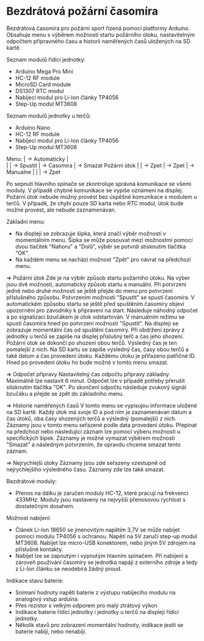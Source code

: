 # Bezdrátová požární časomíra
Bezdrátová časomíra pro požární sport řízená pomocí platformy Arduino. Obsahuje menu s výběrem možností startu požárního útoku, nastavitelným odpočtem přípravného času a historii naměřených časů uložených na SD kartě.

Seznam modulů řídící jednotky:
- Arduino Mega Pro Mini
- HC-12 RF module
- MicroSD Card module
- DS1307 RTC modul
- Nabíjecí modul pro Li-Ion články TP4056
- Step-Up modul MT3608

Seznam modulů jednotky u terčů:
- Arduino Nano
- HC-12 RF module
- Nabíjecí modul pro Li-Ion články TP4056
- Step-Up modul MT3608

Menu: 
             | -> Automaticky |             
             |                | -> Spustit | -> Casomira | -> Smazat
Požární útok |                | -> Zpet                  | -> Zpet
             | -> Manualne    |
             |
             | -> Zpet
      
      
Po sepnutí hlavního spínače se zkontroluje správná komunikace se všemi moduly. V případě chybné komunikace se vypíše oznámení na displej. Požární útok nebude možný provést bez úspěšné komunikace s modulem u terčů. V případě, že chybí pouze SD karta nebo RTC modul, útok bude možné provést, ale nebude zaznamenávan. 

Základní menu:

- Na displeji se zobrazuje šipka, která značí výběr možnosti v momentálním menu. Šipka se může posouvat mezi možnostmi pomocí dvou tlačítek "Nahoru" a "Dolů", výběr se potvrdí stisknutím tlačítka "OK".
- Na každém menu se nacházi možnost "Zpět" pro návrat na předchozí menu.

=> Požární útok
Zde je na výběr způsob startu požárního útoku. Na výber jsou dvě možnosti, automatický způsob startu a manuální. Při potvrzení jedné nebo druhé možnosti se ještě přejde do menu pro potvrzení příslušného způsobu. Potvrzením možnosti "Spustit" se spustí časomíra. V automatickém způsobu startu se ještě před spuštěním časomíry objeví upozornění pro závodníky k připravení na start. Následuje náhodný odpočet a po signalizaci bzučákem je útok odstartován. V manuálním režimu se spustí časomíra hned po potvrzení možnosti "Spustit". Na displeji se zobrazuje momentální čas od spuštění časomíry. Při obdržení zprávy z jednotky u terčů se zapíše na displej příslušný teřč a čas jeho shození. Požární útok se dokončí po shození obou terčů. Výsledný čas je ten pomalejší z nich. Na SD kartu se zapíše výsledný čas, časy obou terčů a také datum a čas provedení útoku. Každému útoku je přiřazeno patřičné ID. Hned po provedení útoku ho bude možné v tomto menu smazat.

=> Odpočet přípravy
Nastavitelný čas odpočtu přípravy základny. Maximálně lze nastavit 6 minut. Odpočet lze v případě potřeby přerušit stisknutím tlačítka "OK". Po skončení odpočtu následuje zvukový signál bzučáku a přejde se zpět do základního menu. 

=> Historie naměřených časů
V tomto menu se vypisujou informace uložené na SD kartě. Každý útok má svoje ID a pod ním je zaznamenávan datum a čas útoků, oba časy shozených terčů a výsledný (pomalejší) z nich. Záznamy jsou v tomto menu seřazené podle data provedení útoku. Přepínat na předchozí nebo následující záznam lze pomocí výberu možnosti u specifických šipek. Záznamy je možné vymazat výběrem možnosti "Smazat" a následným potvrzením, že opravdu chceme smazat tento záznam. 

=> Nejrychlejší útoky
Záznamy jsou zde seřazeny vzestupně od nejrychlejšího výsledného času. Záznamy zde lze také smazat.


Bezdrátové moduly:

- Přenos na dálku je zaručen moduly HC-12, které pracují na frekvenci 433MHz. Moduly jsou nastaveny na nejvyšší přenosovou rychlost s dostatečným dosahem.

Možnost nabíjení:

- Článek Li-Ion 18650 se jmenovitým napětím 3,7V se může nabíjet pomocí modulu TP4056 s ochranou. Napětí na 5V zaručí step-up modul MT3608. Nabíjet lze micro-USB konektorem, nebo jiným 5V zdrojem na příslušné kontakty.
- Nabíjet lze se zapnutým i vypnutým hlavním spínačem. Při nabíjení a zároveň používání časomíry se jednotka napájí z externího zdroje a tedy z Li-Ion článku se neodebírá žádný proud.

Indikace stavu baterie:

- Snímaní hodnoty napětí baterie z výstupu nabíjecího modulu na analogový vstup arduina.
- Přes rezistor s velkým odporem pro malý ztrátový výkon
- Indikace baterie řídící jednotky i jednotky u terčů na displeji řídící jednotky.
- Několik stavů pro zobrazení momentální hodnoty, indikace jestli se baterie nabíjí, nebo nenabíjí.
